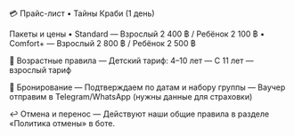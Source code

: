 💳 Прайс-лист • Тайны Краби (1 день)

Пакеты и цены
• Standard — Взрослый 2 400 ฿ / Ребёнок 2 100 ฿
• Comfort+ — Взрослый 2 800 ฿ / Ребёнок 2 500 ฿

👶 Возрастные правила
— Детский тариф: 4–10 лет
— С 11 лет — взрослый тариф

🧾 Бронирование
— Подтверждаем по датам и набору группы
— Ваучер отправим в Telegram/WhatsApp (нужны данные для страховки)

↩️ Отмена и перенос
— Действуют наши общие правила в разделе «Политика отмены» в боте.
